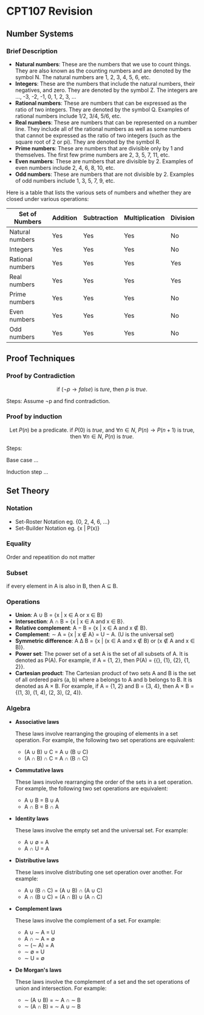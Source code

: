 # CPT107 Revision

## Number Systems

### Brief Description

* **Natural numbers**: These are the numbers that we use to count things. They are also known as the counting numbers and are denoted by the symbol N. The natural numbers are 1, 2, 3, 4, 5, 6, etc.
* **Integers**: These are the numbers that include the natural numbers, their negatives, and zero. They are denoted by the symbol Z. The integers are ..., -3, -2, -1, 0, 1, 2, 3, ...
* **Rational numbers**: These are numbers that can be expressed as the ratio of two integers. They are denoted by the symbol Q. Examples of rational numbers include 1/2, 3/4, 5/6, etc.
* **Real numbers**: These are numbers that can be represented on a number line. They include all of the rational numbers as well as some numbers that cannot be expressed as the ratio of two integers (such as the square root of 2 or pi). They are denoted by the symbol R.
* **Prime numbers**: These are numbers that are divisible only by 1 and themselves. The first few prime numbers are 2, 3, 5, 7, 11, etc.
* **Even numbers**: These are numbers that are divisible by 2. Examples of even numbers include 2, 4, 6, 8, 10, etc.
* **Odd numbers**: These are numbers that are not divisible by 2. Examples of odd numbers include 1, 3, 5, 7, 9, etc.



Here is a table that lists the various sets of numbers and whether they are closed under various operations:

| Set of Numbers   | Addition | Subtraction | Multiplication | Division |
| ---------------- | -------- | ----------- | -------------- | -------- |
| Natural numbers  | Yes      | Yes         | Yes            | No       |
| Integers         | Yes      | Yes         | Yes            | No       |
| Rational numbers | Yes      | Yes         | Yes            | Yes      |
| Real numbers     | Yes      | Yes         | Yes            | Yes      |
| Prime numbers    | Yes      | Yes         | Yes            | No       |
| Even numbers     | Yes      | Yes         | Yes            | No       |
| Odd numbers      | Yes      | Yes         | Yes            | No       |

## Proof Techniques

### Proof by Contradiction

$$
\text{if } (\neg p \to false) \text{ is } ture \text{, then } p \text{ is } true \text{.}
$$

Steps: Assume ¬p and find contradiction.

### Proof by induction

$$
\text{Let } P(n) \text{ be a predicate. if } P(0) \text{ is } true \text{, and } \forall n \in N \text{, } P(n) \to P(n+1) \text{ is true, then } \forall n \in N \text{, } P(n) \text{ is } true.
$$

Steps:

Base case ...

Induction step ...

## Set Theory

### Notation

- Set-Roster Notation eg. {0, 2, 4, 6, ...}
- Set-Builder Notation eg. {x | P(x)}

### Equality

Order and repeatition do not matter

### Subset

if every element in A is also in B, then A ⊆ B.

### Operations

- **Union**: A ∪ B = {x | x ∈ A or x ∈ B}
- **Intersection**: A ∩ B = {x | x ∈ A and x ∈ B}.
- **Relative complement**: A − B = {x | x ∈ A and x ∉ B}.
- **Complement**: ∼ A = {x | x ∉ A} = U − A. (U is the universal set)
- **Symmetric difference**: A ∆ B = {x | (x ∈ A and x ∉ B) or (x ∉ A and x ∈ B)}.
- **Power set**: The power set of a set A is the set of all subsets of A. It is denoted as P(A). For example, if A = {1, 2}, then P(A) = {{}, {1}, {2}, {1, 2}}.
- **Cartesian product**: The Cartesian product of two sets A and B is the set of all ordered pairs (a, b) where a belongs to A and b belongs to B. It is denoted as A × B. For example, if A = {1, 2} and B = {3, 4}, then A × B = {(1, 3), (1, 4), (2, 3), (2, 4)}.

### Algebra

- **Associative laws**

  These laws involve rearranging the grouping of elements in a set operation. For example, the following two set operations are equivalent:

  - (A ∪ B) ∪ C = A ∪ (B ∪ C)
  - (A ∩ B) ∩ C = A ∩ (B ∩ C)

- **Commutative laws**

  These laws involve rearranging the order of the sets in a set operation. For example, the following two set operations are equivalent:

  - A ∪ B = B ∪ A
  - A ∩ B = B ∩ A

- **Identity laws**

  These laws involve the empty set and the universal set. For example:

  - A ∪ ∅ = A
  - A ∩ U = A

- **Distributive laws**

  These laws involve distributing one set operation over another. For example:

  - A ∪ (B ∩ C) = (A ∪ B) ∩ (A ∪ C)
  - A ∩ (B ∪ C) = (A ∩ B) ∪ (A ∩ C)

- **Complement laws**

  These laws involve the complement of a set. For example:

  - A ∪ ∼ A = U
  - A ∩ ∼ A = ∅
  - ∼ (∼ A) = A
  - ∼ ∅ = U
  - ∼ U = ∅

- **De Morgan's laws**

  These laws involve the complement of a set and the set operations of union and intersection. For example:

  - ∼ (A ∪ B) = ∼ A ∩ ∼ B
  - ∼ (A ∩ B) = ∼ A ∪ ∼ B
